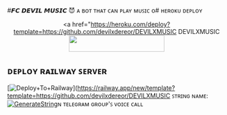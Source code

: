 #𝙁𝘾 𝘿𝙀𝙑𝙄𝙇 𝙈𝙐𝙎𝙄𝘾 😈
ᴀ ʙᴏᴛ ᴛʜᴀᴛ ᴄᴀɴ ᴘʟᴀʏ ᴍᴜꜱɪᴄ ᴏ# ʜᴇʀoᴋᴜ ᴅᴇᴘʟᴏʏ<p align="center"><a href="https://heroku.com/deploy?template=https://github.com/devilxdereor/DEVILXMUSIC
DEVILXMUSIC <img src="https://img.shields.io/badge/Deploy%20To%20Heroku-grey?style=for-the-badge&logo=heroku" width="220" height="38.45"/></a></p>
## ᴅᴇᴘʟᴏʏ ʀᴀɪʟᴡᴀʏ ꜱᴇʀᴠᴇʀ </h4>
[![Deploy+To+Railway](https://railway.app/button.svg)](https://railway.app/new/template?template=https://github.com/devilxdereor/DEVILXMUSIC
ꜱᴛʀɪɴɢ ɴᴀᴍᴇ:
[![GenerateString](https://img.shields.io/badge/repl.it-generateString-brown)](https://replit.com/@HEXOROP/eSportMusic)ɴ ᴛᴇʟᴇɢʀᴀᴍ ɢʀᴏᴜᴘ'ꜱ ᴠᴏɪᴄᴇ ᴄᴀʟʟ
